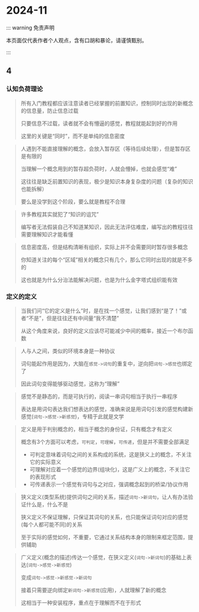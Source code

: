 # 2024-11

::: warning 免责声明

本页面仅代表作者个人观点，含有口胡和暴论，请谨慎甄别。

:::

## 4

### 认知负荷理论

> 所有入门教程都应该注意读者已经掌握的前置知识，控制同时出现的新概念的信息量，防止信息过载
>
> 只要信息不过载，读者就不会有懵逼的感觉，教程就能起到好的作用
>
> 这里的关键是“同时”，而不是单纯的信息密度

> 人遇到不能直接理解的概念，会放入暂存区（等待后续处理），但是暂存区是有限的
>
> 当理解一个概念用到的暂存超负荷时，人就会懵掉，也就会感觉“难”
>
> 这往往是缺乏前置知识的表现，极少是知识本身复杂度的问题（复杂的知识也能拆解）
>
> 要么是没学到这个阶段，要么就是教程不合理

> 许多教程其实就犯了“知识的诅咒”
>
> 编写者无法假装自己不知道某知识，因此无法评估难度，编写出的教程往往需要理解知识才能看懂

> 信息密度高，但是结构清晰有组织，实际上并不会需要同时暂存很多概念
>
> 你知道关注的每个“区域”相关的概念只有几个，那么它同时出现的就是不多的
>
> 这也就是为什么分治法能解决问题，也是为什么金字塔式组织能有效

### 定义的定义

> 当我们问“它的定义是什么”时，是在找一个感觉，让我们感到“是了！”或者“不是”，但是往往还有中间量“我不清楚”
>
> 从这个角度来说，良好的定义应该尽可能减少中间的概率，接近一个布尔函数

> 人与人之间，类似的环境本身是一种协议
>
> 词句能起作用是因为，大脑在`感觉->词句`的重复中，逆向把`词句->感觉`也绑定了
>
> 因此词句变得能够驱动感觉，这称为“理解”

> 感觉不是静态的，而是可执行的，阅读一串词句相当于执行一串程序
>
> 表达是用词句表达我们想表达的感觉，准确来说是用词句引发的感觉构建新感觉(`词句->感觉->新感觉`)，专精于此就是文学

> 定义是用于判别概念的，相当于概念的身份证，只有概念才有定义
>
> 概念有3个方面可以考虑，`可判定`，`可理解`，`可传递`，但是并不需要全部满足
>
> - 可判定意味着词句之间的关系构成的系统，这是狭义上的概念，不关注它的实际意义
> - 可理解对应着一个感觉的边界(组块化)，这是广义上的概念，不关注它的表现形式
> - 可传递表示一个感觉有词句与之对应，强调概念起到的桥梁/协议作用

> 狭义定义(类型系统)提供词句之间的关系，描述`词句->新词句`，让人有办法验证什么是，什么不是
>
> 狭义定义不保证理解，只保证其词句的关系，也只能保证词句对应的感觉(每个人都可能不同)的关系
>
> 至于实际的感觉如何，不重要，它通过关系结构本身的限制来框定范围，提供辅助

> 广义定义(概念的描述)传达一个感觉，在狭义定义(`词句->新词句`)的基础上表达(`词句->感觉->新感觉`)
>
> 变成`词句->感觉->新感觉->新词句`
>
> 接着只需要逆向绑定`新词句->新感觉`(应用)，人就理解了新的概念
>
> 这相当于一种安装程序，重点在于理解而不在于形式


